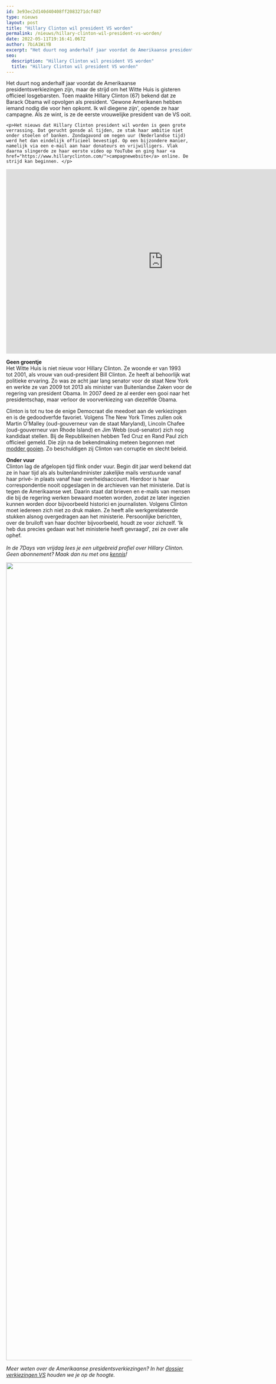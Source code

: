 ```yaml
---
id: 3e93ec2d140d40408ff2083271dcf487
type: nieuws
layout: post
title: "Hillary Clinton wil president VS worden"
permalink: /nieuws/hillary-clinton-wil-president-vs-worden/
date: 2022-05-11T19:16:41.067Z
author: 7biA1WiYB
excerpt: "Het duurt nog anderhalf jaar voordat de Amerikaanse presidentsverkiezingen zijn, maar de strijd om het Witte Huis is gisteren officieel losgebarsten. Toen maakte Hillary Clinton (67) bekend dat ze Barack Obama wil opvolgen als president. ‘Gewone Amerikanen hebben iemand nodig die voor hen opkomt. Ik wil diegene zijn', opende ze haar campagne. Als ze wint, is ze de eerste vrouwelijke president van de VS ooit.  "
seo:
  description: "Hillary Clinton wil president VS worden"
  title: "Hillary Clinton wil president VS worden"
---
```

Het duurt nog anderhalf jaar voordat de Amerikaanse presidentsverkiezingen zijn, maar de strijd om het Witte Huis is gisteren officieel losgebarsten. Toen maakte Hillary Clinton (67) bekend dat ze Barack Obama wil opvolgen als president. ‘Gewone Amerikanen hebben iemand nodig die voor hen opkomt. Ik wil diegene zijn', opende ze haar campagne. Als ze wint, is ze de eerste vrouwelijke president van de VS ooit.  

    <p>Het nieuws dat Hillary Clinton president wil worden is geen grote verrassing. Dat gerucht gonsde al tijden, ze stak haar ambitie niet onder stoelen of banken. Zondagavond om negen uur (Nederlandse tijd) werd het dan eindelijk officieel bevestigd. Op een bijzondere manier, namelijk via een e-mail aan haar donateurs en vrijwilligers. Vlak daarna slingerde ze haar eerste video op YouTube en ging haar <a href="https://www.hillaryclinton.com/">campagnewebsite</a> online. De strijd kan beginnen. </p>
<p><iframe allowfullscreen="" frameborder="0" height="500" src="https://www.youtube.com/embed/0uY7gLZDmn4" width="850"></iframe></p>
<p><strong>Geen groentje</strong><br>Het Witte Huis is niet nieuw voor Hillary Clinton. Ze woonde er van 1993 tot 2001, als vrouw van oud-president Bill Clinton. Ze heeft al behoorlijk wat politieke ervaring. Zo was ze acht jaar lang senator voor de staat New York en werkte ze van 2009 tot 2013 als minister van Buitenlandse Zaken voor de regering van president Obama. In 2007 deed ze al eerder een gooi naar het presidentschap, maar verloor de voorverkiezing van diezelfde Obama. </p>
<p>Clinton is tot nu toe de enige Democraat die meedoet aan de verkiezingen en is de gedoodverfde favoriet. Volgens The New York Times zullen ook Martin O'Malley (oud-gouverneur van de staat Maryland), Lincoln Chafee (oud-gouverneur van Rhode Island) en Jim Webb (oud-senator) zich nog kandidaat stellen. Bij de Republikeinen hebben Ted Cruz en Rand Paul zich officieel gemeld. Die zijn na de bekendmaking meteen begonnen met <a href="http://www.volkskrant.nl/buitenland/schepsel-van-washington-de-jacht-op-hillary-clinton-is-geopend~a3951289/">modder gooien</a>. Zo beschuldigen zij Clinton van corruptie en slecht beleid. </p>
<p><strong>Onder vuur</strong><br>Clinton lag de afgelopen tijd flink onder vuur. Begin dit jaar werd bekend dat ze in haar tijd als als buitenlandminister zakelijke mails verstuurde vanaf haar privé- in plaats vanaf haar overheidsaccount. Hierdoor is haar correspondentie nooit opgeslagen in de archieven van het ministerie. Dat is tegen de Amerikaanse wet. Daarin staat dat brieven en e-mails van mensen die bij de regering werken bewaard moeten worden, zodat ze later ingezien kunnen worden door bijvoorbeeld historici en journalisten. Volgens Clinton moet iedereen zich niet zo druk maken. Ze heeft alle werkgerelateerde stukken alsnog overgedragen aan het ministerie. Persoonlijke berichten, over de bruiloft van haar dochter bijvoorbeeld, houdt ze voor zichzelf. ‘Ik heb dus precies gedaan wat het ministerie heeft gevraagd', zei ze over alle ophef. <br><br><em>In de 7Days van vrijdag lees je een uitgebreid profiel over Hillary Clinton. Geen abonnement? Maak dan nu met ons <a href="https://abonneren.sevendays.nl/abonneren/abonnementen/al/kennismaken2/">kennis</a>!</em></p>
<p><div class="media media-element-container media-default"><div id="file-2654" class="file file-image file-image-jpeg">

        
  
  <div class="content">
    <img title="Foto: AFP" height="2163" width="2942" class="media-element file-default" src="https://7dagen.netlify.app/sites/default/files/ANP-31933260.jpg" alt="">  </div>

  
</div>
</div>
<p><em>Meer weten over de Amerikaanse presidentsverkiezingen? In het <a href="https://7dagen.netlify.app/dossier-verkiezingen-vs">dossier verkiezingen VS</a> houden we je op de hoogte.</em></p>  
